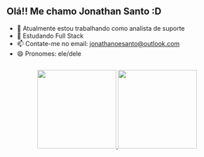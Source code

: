 ## Olá!! Me chamo Jonathan Santo :D


- 🔭 Atualmente estou trabalhando como analista de suporte
- 🌱 Estudando Full Stack
- 📫 Contate-me no email: jonathanoesanto@outlook.com
- 😄 Pronomes: ele/dele

##

<div align="center">
  <a href="https://github.com/jonathansanto">
  <img height="180em" src="https://github-readme-stats.vercel.app/api?username=jonathansanto&show_icons=true&theme=white&include_all_commits=true&count_private=true"/>
  <img height="180em" src="https://github-readme-stats.vercel.app/api/top-langs/?username=jonathansanto&layout=compact&langs_count=7&theme=white"/>
</div>
  
  
